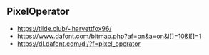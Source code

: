 ## PixelOperator
* https://tilde.club/~harvettfox96/
* https://www.dafont.com/bitmap.php?af=on&a=on&l[]=10&l[]=1
* https://dl.dafont.com/dl/?f=pixel_operator